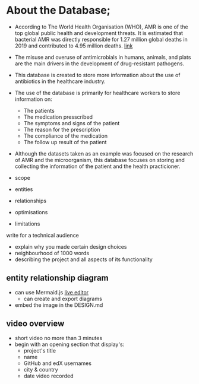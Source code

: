 # About the Database;
- According to The World Health Organisation (WHO), AMR is one of the top global public health and development threats. It is estimated that bacterial AMR was directly responsible for 1.27 million global deaths in 2019 and contributed to 4.95 million deaths. [link](https://www.who.int/news-room/fact-sheets/detail/antimicrobial-resistance)
- The misuse and overuse of antimicrobials in humans, animals, and plats are the main drivers in the development of drug-resistant pathogens.
- This database is created to store more information about the use of antibiotics in the healthcare industry.
- The use of the database is primarily for healthcare workers to store information on:
    - The patients
    - The medication presscribed
    - The symptoms and signs of the patient
    - The reason for the prescription
    - The compliance of the medication
    - The follow up result of the patient
- Although the datasets taken as an example was focused on the research of AMR and the microorganism, this database focuses on storing and collecting the information of the patient and the health practicioner.

- scope
- entities
- relationships
- optimisations
- limitations

write for a technical audience 
- explain why you made certain design choices
- neighbourhood of 1000 words
- describing the project and all aspects of its functionality

## entity relationship diagram
- can use Mermaid.js [live editor](https://mermaid.live/)
    - can create and export diagrams
- embed the image in the DESIGN.md

## video overview
- short video no more than 3 minutes
- begin with an opening section that display's:
    - project's title
    - name
    - GitHub and edX usernames
    - city & country
    - date video recorded